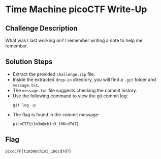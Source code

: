 # Time Machine picoCTF Write-Up

## Challenge Description
What was I last working on? I remember writing a note to help me remember.

## Solution Steps

- Extract the provided `challenge.zip` file.
- Inside the extracted `drop-in` directory, you will find a `.git` folder and `message.txt`.
- The `message.txt` file suggests checking the commit history.
- Use the following command to view the git commit log:
  ```
  git log -p
  ```
- The flag is found in the commit message:
  ```
  picoCTF{t1m3m@ch1n3_186cd7d7}
  ```

## Flag
```
picoCTF{t1m3m@ch1n3_186cd7d7}
```
